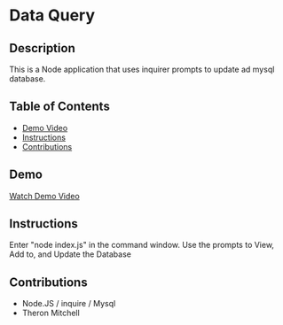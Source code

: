 # Data Query
## Description
This is a Node application that uses inquirer prompts to update ad mysql database.

## Table of Contents
* [Demo Video](#demo)
* [Instructions](#instructions)
* [Contributions](#contributions)

## Demo
[Watch Demo Video](https://cds-catalog-static.s3-us-west-2.amazonaws.com/domains/test/theron/dataquery.mp4)

## Instructions
Enter "node index.js" in the command window.  Use the prompts to View, Add to, and Update the Database

## Contributions
* Node.JS / inquire / Mysql
* Theron Mitchell
